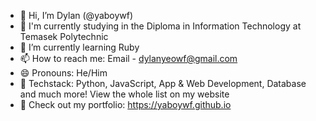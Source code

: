 - 👋 Hi, I’m Dylan (@yaboywf)
- 🏫 I'm currently studying in the Diploma in Information Technology at Temasek Polytechnic
- 🌱 I’m currently learning Ruby
- 📫 How to reach me: Email - dylanyeowf@gmail.com
- 😄 Pronouns: He/Him
- 🧠 Techstack: Python, JavaScript, App & Web Development, Database and much more! View the whole list on my website
- 👀 Check out my portfolio: https://yaboywf.github.io

<!---
yaboywf/yaboywf is a ✨ special ✨ repository because its `README.md` (this file) appears on your GitHub profile.
You can click the Preview link to take a look at your changes.
--->
